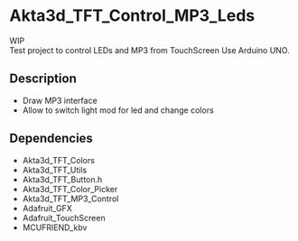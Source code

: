 # Akta3d_TFT_Control_MP3_Leds

WIP  
Test project to control LEDs and MP3 from TouchScreen
Use Arduino UNO.  

## Description
- Draw MP3 interface
- Allow to switch light mod for led and change colors


## Dependencies
- Akta3d_TFT_Colors
- Akta3d_TFT_Utils
- Akta3d_TFT_Button.h
- Akta3d_TFT_Color_Picker
- Akta3d_TFT_MP3_Control
- Adafruit_GFX
- Adafruit_TouchScreen
- MCUFRIEND_kbv


